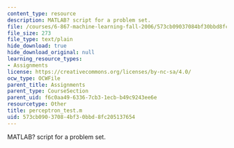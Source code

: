 ```yaml
---
content_type: resource
description: MATLAB? script for a problem set.
file: /courses/6-867-machine-learning-fall-2006/573cb09037084bf30bbd8fc205137654_perceptron_test.m
file_size: 273
file_type: text/plain
hide_download: true
hide_download_original: null
learning_resource_types:
- Assignments
license: https://creativecommons.org/licenses/by-nc-sa/4.0/
ocw_type: OCWFile
parent_title: Assignments
parent_type: CourseSection
parent_uid: f6c0aa49-6336-7cb3-1ecb-b49c9243ee6e
resourcetype: Other
title: perceptron_test.m
uid: 573cb090-3708-4bf3-0bbd-8fc205137654
---
```

MATLAB? script for a problem set.